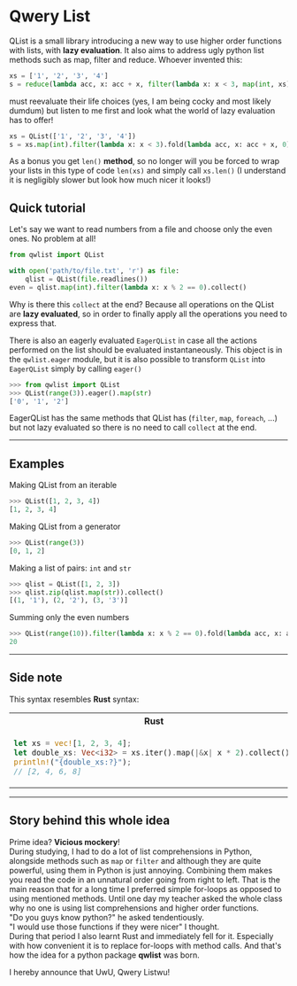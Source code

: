 # Qwery List
QList is a small library introducing a new way to use higher order functions
with lists, with **lazy evaluation**. It also aims to address ugly 
python list methods such as map, filter and reduce. Whoever invented this:
```python
xs = ['1', '2', '3', '4']
s = reduce(lambda acc, x: acc + x, filter(lambda x: x < 3, map(int, xs)), 0)
```
must reevaluate their life choices (yes, I am being cocky and most likely dumdum) but listen
to me first and look what the world of lazy evaluation has to offer!
```python
xs = QList(['1', '2', '3', '4'])
s = xs.map(int).filter(lambda x: x < 3).fold(lambda acc, x: acc + x, 0)
```

As a bonus you get `len()` **method**, so no longer will you be forced to wrap your
lists in this type of code `len(xs)` and simply call `xs.len()` (I understand it is negligibly 
slower but look how much nicer it looks!)

## Quick tutorial
Let's say we want to read numbers from a file and choose only the even ones. No problem at all!
```python
from qwlist import QList

with open('path/to/file.txt', 'r') as file:
    qlist = QList(file.readlines())
even = qlist.map(int).filter(lambda x: x % 2 == 0).collect()
```
Why is there this `collect` at the end? Because all operations on the QList are **lazy evaluated**, 
so in order to finally apply all the operations you need to express that.

There is also an eagerly evaluated `EagerQList` in case all the actions performed on the list should
be evaluated instantaneously. This object is in the `qwlist.eager` module, but it is also
possible to transform `QList` into `EagerQList` simply by calling `eager()`
```python
>>> from qwlist import QList
>>> QList(range(3)).eager().map(str)
['0', '1', '2']
```
EagerQList has the same methods that QList has (`filter`, `map`, `foreach`, ...) but not lazy evaluated so
there is no need to call `collect` at the end.

---
## Examples
Making QList from an iterable
```python
>>> QList([1, 2, 3, 4])
[1, 2, 3, 4]
```
Making QList from a generator
```python
>>> QList(range(3))
[0, 1, 2]
```
Making a list of pairs: `int` and `str`
```python
>>> qlist = QList([1, 2, 3])
>>> qlist.zip(qlist.map(str)).collect()
[(1, '1'), (2, '2'), (3, '3')]
```
Summing only the even numbers
```python
>>> QList(range(10)).filter(lambda x: x % 2 == 0).fold(lambda acc, x: acc + x, 0)
20
```
---

## Side note
This syntax resembles **Rust** syntax:

<table>
<tr>
<th>Rust</th>
<th>Python</th>
</tr>
<tr>
<td>

```rust
let xs = vec![1, 2, 3, 4];
let double_xs: Vec<i32> = xs.iter().map(|&x| x * 2).collect();
println!("{double_xs:?}");
// [2, 4, 6, 8]
```

</td>
<td>

```python
xs = QList([1, 2, 3, 4])
double_xs = xs.map(lambda x: x * 2).collect()
print(double_xs)
# [2, 4, 6, 8]
```

</td>
</tr>
</table>

---
## Story behind this whole idea
Prime idea? **Vicious mockery**! \
During studying, I had to do a lot of list comprehensions in Python, alongside
methods such as `map` or `filter` and although they are quite powerful, using them
in Python is just annoying. Combining them makes you read the code in an unnatural order going
from right to left. That is the main reason that for a long time I preferred simple for-loops
as opposed to using mentioned methods. Until one day my teacher asked the whole class why no one is using
list comprehensions and higher order functions. \
"Do you guys know python?" he asked tendentiously. \
"I would use those functions if they were nicer" I thought.\
During that period I also learnt Rust and immediately fell for it. Especially with how convenient
it is to replace for-loops with method calls. And that's how the idea for a python package
**qwlist** was born.


I hereby announce that UwU, Qwery Listwu!

